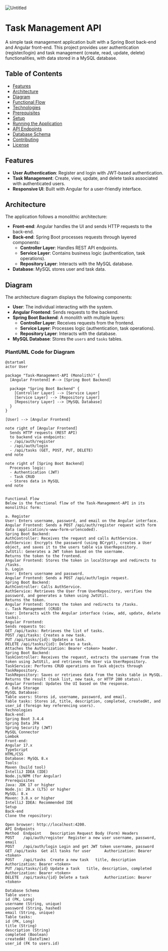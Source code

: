 ![Untitled](https://github.com/user-attachments/assets/465c8175-5f7f-4d7b-9255-f979cc388bcd)
# Task Management API

A simple task management application built with a Spring Boot back-end and Angular front-end. This project provides user authentication (register/login) and task management (create, read, update, delete) functionalities, with data stored in a MySQL database.

## Table of Contents
- [Features](#features)
- [Architecture](#architecture)
- [Diagram](#diagram)
- [Functional Flow](#functional-flow)
- [Technologies](#technologies)
- [Prerequisites](#prerequisites)
- [Setup](#setup)
- [Running the Application](#running-the-application)
- [API Endpoints](#api-endpoints)
- [Database Schema](#database-schema)
- [Contributing](#contributing)
- [License](#license)

## Features
- **User Authentication**: Register and login with JWT-based authentication.
- **Task Management**: Create, view, update, and delete tasks associated with authenticated users.
- **Responsive UI**: Built with Angular for a user-friendly interface.

## Architecture
The application follows a monolithic architecture:
- **Front-end**: Angular handles the UI and sends HTTP requests to the back-end.
- **Back-end**: Spring Boot processes requests through layered components:
  - **Controller Layer**: Handles REST API endpoints.
  - **Service Layer**: Contains business logic (authentication, task operations).
  - **Repository Layer**: Interacts with the MySQL database.
- **Database**: MySQL stores user and task data.

## Diagram
The architecture diagram displays the following components:
- **User**: The individual interacting with the system.
- **Angular Frontend**: Sends requests to the backend.
- **Spring Boot Backend**: A monolith with multiple layers:
  - **Controller Layer**: Receives requests from the frontend.
  - **Service Layer**: Processes logic (authentication, task operations).
  - **Repository Layer**: Interacts with the database.
- **MySQL Database**: Stores the `users` and `tasks` tables.

### PlantUML Code for Diagram
```plantuml
@startuml
actor User

package "Task-Management-API (Monolith)" {
  [Angular Frontend] #--> [Spring Boot Backend]
  
  package "Spring Boot Backend" {
    [Controller Layer] --> [Service Layer]
    [Service Layer] --> [Repository Layer]
    [Repository Layer] --> [MySQL Database]
  }
}

[User] --> [Angular Frontend]

note right of [Angular Frontend]
  Sends HTTP requests (REST API)
  to backend via endpoints:
  - /api/auth/register
  - /api/auth/login
  - /api/tasks (GET, POST, PUT, DELETE)
end note

note right of [Spring Boot Backend]
  Processes logic:
  - Authentication (JWT)
  - Task CRUD
  - Stores data in MySQL
end note


Functional Flow
Below is the functional flow of the Task-Management-API in its monolithic form:

a. Register
User: Enters username, password, and email on the Angular interface.
Angular Frontend: Sends a POST /api/auth/register request with form data (application/x-www-form-urlencoded).
Spring Boot Backend:
AuthController: Receives the request and calls AuthService.
AuthService: Encrypts the password (using BCrypt), creates a User object, and saves it to the users table via UserRepository.
JwtUtil: Generates a JWT token based on the username.
Returns the token to the frontend.
Angular Frontend: Stores the token in localStorage and redirects to /tasks.
b. Login
User: Enters username and password.
Angular Frontend: Sends a POST /api/auth/login request.
Spring Boot Backend:
AuthController: Calls AuthService.
AuthService: Retrieves the User from UserRepository, verifies the password, and generates a token using JwtUtil.
Returns the token.
Angular Frontend: Stores the token and redirects to /tasks.
c. Task Management (CRUD)
User: Interacts with the Angular interface (view, add, update, delete tasks).
Angular Frontend:
Sends requests to:
GET /api/tasks: Retrieves the list of tasks.
POST /api/tasks: Creates a new task.
PUT /api/tasks/{id}: Updates a task.
DELETE /api/tasks/{id}: Deletes a task.
Attaches the Authorization: Bearer <token> header.
Spring Boot Backend:
TaskController: Receives the request, extracts the username from the token using JwtUtil, and retrieves the User via UserRepository.
TaskService: Performs CRUD operations on Task objects through TaskRepository.
TaskRepository: Saves or retrieves data from the tasks table in MySQL.
Returns the result (task list, new task, or HTTP 200 status).
Angular Frontend: Updates the UI based on the response.
d. Data Storage
MySQL Database:
Table users: Stores id, username, password, and email.
Table tasks: Stores id, title, description, completed, createdAt, and user_id (foreign key referencing users).
Technologies
Back-end:
Spring Boot 3.4.4
Spring Data JPA
Spring Security (JWT)
MySQL Connector
Lombok
Front-end:
Angular 17.x
TypeScript
HTML/CSS
Database: MySQL 8.x
Tools:
Maven (build tool)
IntelliJ IDEA (IDE)
Node.js/NPM (for Angular)
Prerequisites
Java: JDK 17 or higher
Node.js: 20.x (LTS) or higher
MySQL: 8.x
Maven: 3.8.x or higher
IntelliJ IDEA: Recommended IDE
Setup
Back-end
Clone the repository:

Open browser: http://localhost:4200.
API Endpoints
Method	Endpoint	Description	Request Body (Form)	Headers
POST	/api/auth/register	Register a new user	username, password, email	
POST	/api/auth/login	Login and get JWT token	username, password	
GET	/api/tasks	Get all tasks for user		Authorization: Bearer <token>
POST	/api/tasks	Create a new task	title, description	Authorization: Bearer <token>
PUT	/api/tasks/{id}	Update a task	title, description, completed	Authorization: Bearer <token>
DELETE	/api/tasks/{id}	Delete a task		Authorization: Bearer <token>

Database Schema
Table users:
id (PK, Long)
username (String, unique)
password (String, hashed)
email (String, unique)
Table tasks:
id (PK, Long)
title (String)
description (String)
completed (Boolean)
createdAt (DateTime)
user_id (FK to users.id)



